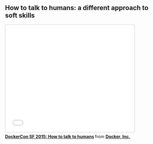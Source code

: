 <!--
{
"name" : "how-to-talk-to-humans",
"version" : "0.1",
"title" : "How to talk to humans: a different approach to soft skills",
"description" : "Learn about the latest developments in the Docker world.",
"freshnessDate" : 2015-06-24,
"license" : "All Rights Reserved"
}
-->

<!-- @section -->

## How to talk to humans: a different approach to soft skills

<!-- @asset, "contentType": "outlearn/video", "provider": "youtube", "url": "https://www.youtube.com/embed/CS9dmiVf0J0" -->

<iframe src="//www.slideshare.net/slideshow/embed_code/key/7Ci8oNz6TAxudi" width="425" height="355" frameborder="0" marginwidth="0" marginheight="0" scrolling="no" style="border:1px solid #CCC; border-width:1px; margin-bottom:5px; max-width: 100%;" allowfullscreen> </iframe> <div style="margin-bottom:5px"> <strong> <a href="//www.slideshare.net/Docker/day-1-2-00-240how-to-talk-to-humans-different-approach-to-soft-skillssharon-steed" title="DockerCon SF 2015: How to talk to humans" target="_blank">DockerCon SF 2015: How to talk to humans</a> </strong> from <strong><a href="//www.slideshare.net/Docker" target="_blank">Docker, Inc.</a></strong> </div>
